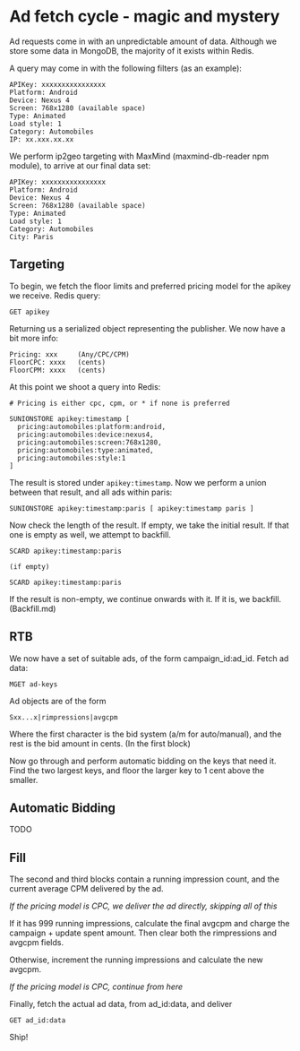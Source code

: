 Ad fetch cycle - magic and mystery
=============================
Ad requests come in with an unpredictable amount of data. Although we store
some data in MongoDB, the majority of it exists within Redis.

A query may come in with the following filters (as an example):

    APIKey: xxxxxxxxxxxxxxxx
    Platform: Android
    Device: Nexus 4
    Screen: 768x1280 (available space)
    Type: Animated
    Load style: 1
    Category: Automobiles
    IP: xx.xxx.xx.xx

We perform ip2geo targeting with MaxMind (maxmind-db-reader npm module), to
arrive at our final data set:

    APIKey: xxxxxxxxxxxxxxxx
    Platform: Android
    Device: Nexus 4
    Screen: 768x1280 (available space)
    Type: Animated
    Load style: 1
    Category: Automobiles
    City: Paris


Targeting
---------
To begin, we fetch the floor limits and preferred pricing model for the apikey
we receive. Redis query:

    GET apikey

Returning us a serialized object representing the publisher. We now have a bit
more info:

    Pricing: xxx     (Any/CPC/CPM)
    FloorCPC: xxxx   (cents)
    FloorCPM: xxxx   (cents)

At this point we shoot a query into Redis:

    # Pricing is either cpc, cpm, or * if none is preferred

    SUNIONSTORE apikey:timestamp [
      pricing:automobiles:platform:android,
      pricing:automobiles:device:nexus4,
      pricing:automobiles:screen:768x1280,
      pricing:automobiles:type:animated,
      pricing:automobiles:style:1
    ]

The result is stored under `apikey:timestamp`. Now we perform a union between
that result, and all ads within paris:

    SUNIONSTORE apikey:timestamp:paris [ apikey:timestamp paris ]

Now check the length of the result. If empty, we take the initial result. If
that one is empty as well, we attempt to backfill.

    SCARD apikey:timestamp:paris

    (if empty)

    SCARD apikey:timestamp:paris

If the result is non-empty, we continue onwards with it. If it is, we
backfill. (Backfill.md)


RTB
---
We now have a set of suitable ads, of the form campaign_id:ad_id. Fetch ad data:

    MGET ad-keys

Ad objects are of the form

    Sxx...x|rimpressions|avgcpm

Where the first character is the bid system (a/m for auto/manual), and the
rest is the bid amount in cents. (In the first block)

Now go through and perform automatic bidding on the keys that need it. Find the
two largest keys, and floor the larger key to 1 cent above the smaller.


Automatic Bidding
-----------------
TODO


Fill
----
The second and third blocks contain a running impression count, and the current
average CPM delivered by the ad.

*If the pricing model is CPC, we deliver the ad directly, skipping all of this*

If it has 999 running impressions, calculate the final avgcpm and charge the
campaign + update spent amount. Then clear both the rimpressions and avgcpm
fields.

Otherwise, increment the running impressions and calculate the new avgcpm.

*If the pricing model is CPC, continue from here*

Finally, fetch the actual ad data, from ad_id:data, and deliver

    GET ad_id:data

Ship!